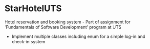 # StarHotelUTS
Hotel reservation and booking system - Part of assignment for 'Fundamentals of Software Development' program at UTS
 - Implement multiple classes including enum for a simple log-in and check-in system
